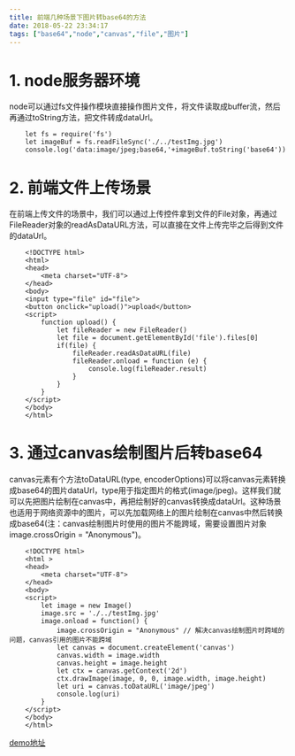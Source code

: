 ```yaml
---
title: 前端几种场景下图片转base64的方法
date: 2018-05-22 23:34:17
tags: ["base64","node","canvas","file","图片"]
---
```


# 1. node服务器环境

node可以通过fs文件操作模块直接操作图片文件，将文件读取成buffer流，然后再通过toString方法，把文件转成dataUrl。

        let fs = require('fs')
        let imageBuf = fs.readFileSync('./../testImg.jpg')
        console.log('data:image/jpeg;base64,'+imageBuf.toString('base64'))
        
# 2. 前端文件上传场景

在前端上传文件的场景中，我们可以通过上传控件拿到文件的File对象，再通过FileReader对象的readAsDataURL方法，可以直接在文件上传完毕之后得到文件的dataUrl。
        
        <!DOCTYPE html>
        <html>
        <head>
            <meta charset="UTF-8">
        </head>
        <body>
        <input type="file" id="file">
        <button onclick="upload()">upload</button>
        <script>
            function upload() {
                let fileReader = new FileReader()
                let file = document.getElementById('file').files[0]
                if(file) {
                    fileReader.readAsDataURL(file)
                    fileReader.onload = function (e) {
                        console.log(fileReader.result)
                    }
                }
            }
        </script>
        </body>
        </html>
        
# 3. 通过canvas绘制图片后转base64

canvas元素有个方法toDataURL(type, encoderOptions)可以将canvas元素转换成base64的图片dataUrl，type用于指定图片的格式(image/jpeg)。这样我们就可以先把图片绘制在canvas中，再把绘制好的canvas转换成dataUrl。这种场景也适用于网络资源中的图片，可以先加载网络上的图片绘制在canvas中然后转换成base64(注：canvas绘制图片时使用的图片不能跨域，需要设置图片对象image.crossOrigin = "Anonymous")。

        <!DOCTYPE html>
        <html >
        <head>
            <meta charset="UTF-8">
        </head>
        <body>
        <script>
            let image = new Image()
            image.src = './../testImg.jpg'
            image.onload = function() {
                image.crossOrigin = "Anonymous" // 解决canvas绘制图片时跨域的问题，canvas引用的图片不能跨域
                let canvas = document.createElement('canvas')
                canvas.width = image.width
                canvas.height = image.height
                let ctx = canvas.getContext('2d')
                ctx.drawImage(image, 0, 0, image.width, image.height)
                let uri = canvas.toDataURL('image/jpeg')
                console.log(uri)
            }
        </script>
        </body>
        </html>
        
[demo地址](https://github.com/hswx/demo/tree/master/%E5%9B%BE%E7%89%87%E6%88%96%E8%80%85%E6%96%87%E4%BB%B6%E4%BC%A0base64%E7%9A%84%E5%87%A0%E7%A7%8D%E6%96%B9%E5%BC%8F)